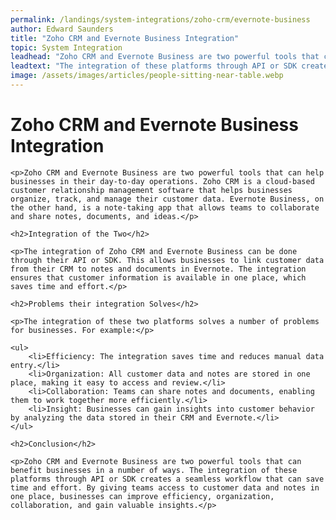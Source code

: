```yaml
---
permalink: /landings/system-integrations/zoho-crm/evernote-business
author: Edward Saunders
title: "Zoho CRM and Evernote Business Integration"
topic: System Integration
leadhead: "Zoho CRM and Evernote Business are two powerful tools that can benefit businesses in a number of ways"
leadtext: "The integration of these platforms through API or SDK creates a seamless workflow that can save time and effort. By giving teams access to customer data and notes in one place, businesses can improve efficiency, organization, collaboration, and gain valuable insights."
image: /assets/images/articles/people-sitting-near-table.webp
---
```

<div class="arttext">	<h1>Zoho CRM and Evernote Business Integration</h1>

	<p>Zoho CRM and Evernote Business are two powerful tools that can help businesses in their day-to-day operations. Zoho CRM is a cloud-based customer relationship management software that helps businesses organize, track, and manage their customer data. Evernote Business, on the other hand, is a note-taking app that allows teams to collaborate and share notes, documents, and ideas.</p>

	<h2>Integration of the Two</h2>

	<p>The integration of Zoho CRM and Evernote Business can be done through their API or SDK. This allows businesses to link customer data from their CRM to notes and documents in Evernote. The integration ensures that customer information is available in one place, which saves time and effort.</p>

	<h2>Problems their integration Solves</h2>

	<p>The integration of these two platforms solves a number of problems for businesses. For example:</p>

	<ul>
		<li>Efficiency: The integration saves time and reduces manual data entry.</li>
		<li>Organization: All customer data and notes are stored in one place, making it easy to access and review.</li>
		<li>Collaboration: Teams can share notes and documents, enabling them to work together more efficiently.</li>
		<li>Insight: Businesses can gain insights into customer behavior by analyzing the data stored in their CRM and Evernote.</li>
	</ul>

	<h2>Conclusion</h2>

	<p>Zoho CRM and Evernote Business are two powerful tools that can benefit businesses in a number of ways. The integration of these platforms through API or SDK creates a seamless workflow that can save time and effort. By giving teams access to customer data and notes in one place, businesses can improve efficiency, organization, collaboration, and gain valuable insights.</p>
</div>